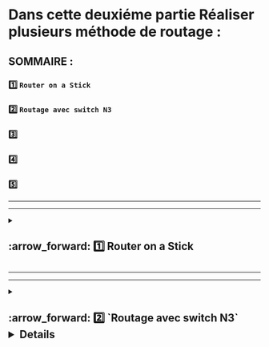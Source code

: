 # Dans cette deuxiéme partie Réaliser plusieurs méthode de routage :


## SOMMAIRE :
### 1️⃣ `Router on a Stick`
### 2️⃣ `Routage avec switch N3`
### 3️⃣
### 4️⃣
### 5️⃣

***
***

 <details>
<summary>
<h2>
:arrow_forward: 1️⃣ Router on a Stick  
</h2>
</summary>

 #### Cette méthode consiste à subdiviser l'interface physique d'un routeur en plusieurs sous interfaces logiques. Cette méthode peut être utilisée quand l'équipement à disposition ne possède pas suffisement d'interfaces physiques pour servir de passerelle par défaut à tous les VLANs de l'infrastructure.

### Préparation du Lab

#### 1.1 ) Nous repartons de la sauvegarde vidéo 18, nettoyage de l'infra:
* Les interfaces Gigabytes des trois switchs sont libérés, nettoyés et éteints.
*Le mode trunk est reconstitué via les ports FastEthernet corespondant
* les PC retrouvent leurs Vlan

#### 1.2) Le test sera réalisé avec un switch 4331( se ne sera pas la solution retenu)

#### 1.3) Configurer le routeur Routeur3

#### Passer l'interface Gigabiteeternet 0/1 en Trunk (sur saiph)
     saiph(config)#interface gigabitEthernet 0/1
     saiph(config-if)#switchport mode trunk
     saiph(config-if)#no switchport access vlan 3000
     saiph(config-if)#no shutdown 

#### 1.4) Créer le routage inter Vlan
#### On réalise ça avec un routeur On a Stick:
     Router#  conf t

#### 1.5) Division de l'interface Gigabiteethernet 0/0/1
     Router(config-if)#interface gigabitEthernet 0/0/1.10

#### 1.6) On lui applique le protocole `iE802.1Q` et on tag le Vlan
      Router(config-subif)#encapsulation dot1Q 10 
   
#### On répéte l'opération pour le Vlan 20,30,40

#### 1.7) Appliquer des adresse IP aux Interfaces créer précédement
      Router(config)#interface gigabitEthernet 0/0/1.10
      Router(config-subif)#ip address 10.10.10.254 255.255.255.0

#### On répéte l'opération pour le Vlan 20,30,40
#### Copie de la config
     Router(config-subif)#do wr

### ⚠️Tout les Vlan doivent être déclarer sur tous les switchs, sinon ça ne fontionne pas!!⚠️
### Si l'on oubli des Vlans en raport avec la division on a stick impossible de se connecter.
### ⚠️Panne possible sur saiph vvlan non déclaré, juste vvlan 10 les autres non donc pas de routage possible......



 
 </details> 


***
***


<details>
<summary>
<h2>
:arrow_forward: 2️⃣ `Routage avec switch N3`<details> 
</h2>
</summary>


#### Ici utilisation d'un switch de niveau 3 afin de réaliser un routage pour notre réseau.

#### Switch utilisé sur cisco 3650 24PS

#### 2.1) Ajouter les modules d'alimentation
![image](https://github.com/user-attachments/assets/4bda0f2e-c3ca-42de-ac29-cb1f2676f545)

#### 2.2) Changer de nom et Sécuriser le switch en éteignant les interfaces GigabitEtehrnet 
         Switch(config)#hostname rigel
         rigel>en
         rigel#conf t
         rigel(config)#interface range gigabitEthernet 1/0/1-24 
         rigel(config-if-range)#shutdown
         rigel(config)#interface range gigabitEthernet 1/1/1-4 
         rigel(config-if-range)#shutdown 

#### 2.3) Activer le routage sur le switch 
        rigel(config)#ip routing


#### 2.4) Création des Vlan
        rigel(config-vlan)#name DIR
        rigel(config-vlan)#ex
        rigel(config)#vlan 20
        rigel(config-vlan)#name FIN
        rigel(config-vlan)#EX
        rigel(config)#VLAN 30
        rigel(config-vlan)#name MARK
        rigel(config-vlan)#ex
        rigel(config)#vlan 40
        rigel(config-vlan)#name PROD
        rigel(config-vlan)#ex

#### 2.5) Donner des adresses au Vlan
        rigel#conf t
        rigel(config)#interface vlan 10
        rigel(config-if)#ip address 10.10.10.254 255.255.255.0
        rigel(config-if)#ex
        rigel(config)#interface vlan 20
        rigel(config-if)#ip address 10.20.20.254 255.255.255.0
        rigel(config-if)#ex
        rigel(config)#interface vlan 30
        rigel(config-if)#ip address 10.30.30.254 255.255.255.0
        rigel(config-if)#ex
        rigel(config)#interface vlan 40
        rigel(config-if)#ip address 10.40.40.254 255.255.255.0
        rigel(config-if)#ex
        rigel(config)#do wr


## CHANGEMENT DES INTERFACES DES SWITCH

### `SAIPH`

#### 2.6) Eteindre et sécuriser interface FastEthernet0/23 et interface FastEthernet0/24

           interface FastEthernet0/23
           switchport access vlan 3000
           switchport mode access
           shutdown
           !
           interface FastEthernet0/24
           switchport access vlan 3000
           switchport mode access
           shutdown


#### 2.7) changer le configuration de interface GigabitEthernet0/1 et interface GigabitEthernet0/2
          interface GigabitEthernet0/1
          switchport access vlan 3000
          switchport mode access
          shutdown
          !
          interface GigabitEthernet0/2
          switchport mode trunk

### ALNILAM

#### 2.8)  Configuration de interface FastEthernet0/24,interface GigabitEthernet0/2
         interface FastEthernet0/24
         switchport access vlan 3000
         switchport mode access
         shutdown

         interface GigabitEthernet0/2
         switchport mode trunk
         !

### AINITAK 

#### 2.9)  Configuration de interface FastEthernet0/23,interface GigabitEthernet0/2

         interface FastEthernet0/23
         switchport access vlan 3000
         switchport mode access
         shutdown

         interface GigabitEthernet0/2
         switchport mode trunk

#### 2.10) Relier le switch N3 avec les switch N2

![image](https://github.com/user-attachments/assets/a90db12a-04e1-4e15-b367-259eb8bce20e)

#### 2.11) Passer les interfaces de Rigel en Trunk
            rigel(config)#interface range gigabitEthernet 1/0/1-3
            rigel(config-if-range)#switchport mode trunk 
            rigel(config-if-range)#no shutdown

##### ⚠️Les differentes machines peuvent communiquer ⚠️

## Création d'un `UP-Link` entre Betelgeuse et Rigel

#### configuration de interface gigabitEthernet 1/0/24

#### 2.12)

### ⚠️SANS CETTE COMMANDE IMPOSSIBLE DE CONFIGURER (no switch port)⚠️
    rigel(config-if)#no switchport    
    rigel(config-if)#ip address 10.0.0.1 255.255.255.252

#### 2.13) Configuration de Betelgeuse
       betelgeuse(config)#interface gigabitEthernet 0/0/1
       betelgeuse(config-if)#no shutdown 
        betelgeuse(config-if)ip address 10.10.0.2 255.255.255.0

### TEST AVEC "INTERNET"

#### INTERNET
#### ADDRESS 8.8.8.8 255.0.0.0
#### Gateway 8.0.0.1 255.0.0.0

#### 2.14) Configuration route Betelgeuse et Rigel

#### `BETELGEUSE`
     betelgeuse(config)#ip route 10.10.10.0 255.255.255.0 10.0.0.1
     betelgeuse(config)#ip route 10.20.20.0 255.255.255.0 10.0.0.1
     betelgeuse(config)#ip route 10.30.30.0 255.255.255.0 10.0.0.1
     betelgeuse(config)#ip route 10.40.40.0 255.255.255.0 10.0.0.1
     betelgeuse(config)#do wr


#### `RIGEL`
     rigel(config)#ip route 8.0.0.0 255.0.0.0 10.0.0.2
     rigel(config)#do wr

### ⚠️ Il est possible de ping depuis Pc1 8.8.8.8

![image](https://github.com/user-attachments/assets/f6aa6ec6-93b9-4019-b96d-ac83ddeb74fa)




</details>
















